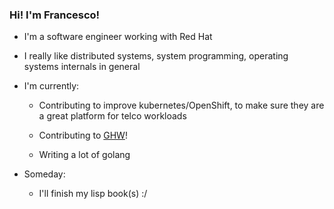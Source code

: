 ### Hi! I'm Francesco!

- I'm a software engineer working with Red Hat

- I really like distributed systems, system programming, operating systems internals in general

- I'm currently:

  
  - Contributing to improve kubernetes/OpenShift, to make sure they are a great platform for telco workloads
  
  - Contributing to [GHW](https://github.com/jaypipes/ghw)!  
  
  - Writing a lot of golang
  

- Someday:
  - I'll finish my lisp book(s) :/
